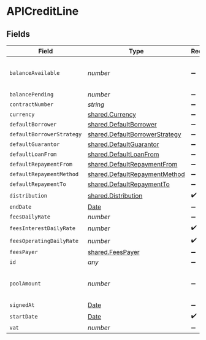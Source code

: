 # APICreditLine


## Fields

| Field                                                                                         | Type                                                                                          | Required                                                                                      | Description                                                                                   |
| --------------------------------------------------------------------------------------------- | --------------------------------------------------------------------------------------------- | --------------------------------------------------------------------------------------------- | --------------------------------------------------------------------------------------------- |
| `balanceAvailable`                                                                            | *number*                                                                                      | :heavy_minus_sign:                                                                            | Remaining amount that can be loaned.                                                          |
| `balancePending`                                                                              | *number*                                                                                      | :heavy_minus_sign:                                                                            | N/A                                                                                           |
| `contractNumber`                                                                              | *string*                                                                                      | :heavy_minus_sign:                                                                            | N/A                                                                                           |
| `currency`                                                                                    | [shared.Currency](../../../sdk/models/shared/currency.md)                                     | :heavy_minus_sign:                                                                            | N/A                                                                                           |
| `defaultBorrower`                                                                             | [shared.DefaultBorrower](../../../sdk/models/shared/defaultborrower.md)                       | :heavy_minus_sign:                                                                            | N/A                                                                                           |
| `defaultBorrowerStrategy`                                                                     | [shared.DefaultBorrowerStrategy](../../../sdk/models/shared/defaultborrowerstrategy.md)       | :heavy_minus_sign:                                                                            | N/A                                                                                           |
| `defaultGuarantor`                                                                            | [shared.DefaultGuarantor](../../../sdk/models/shared/defaultguarantor.md)                     | :heavy_minus_sign:                                                                            | N/A                                                                                           |
| `defaultLoanFrom`                                                                             | [shared.DefaultLoanFrom](../../../sdk/models/shared/defaultloanfrom.md)                       | :heavy_minus_sign:                                                                            | N/A                                                                                           |
| `defaultRepaymentFrom`                                                                        | [shared.DefaultRepaymentFrom](../../../sdk/models/shared/defaultrepaymentfrom.md)             | :heavy_minus_sign:                                                                            | N/A                                                                                           |
| `defaultRepaymentMethod`                                                                      | [shared.DefaultRepaymentMethod](../../../sdk/models/shared/defaultrepaymentmethod.md)         | :heavy_minus_sign:                                                                            | N/A                                                                                           |
| `defaultRepaymentTo`                                                                          | [shared.DefaultRepaymentTo](../../../sdk/models/shared/defaultrepaymentto.md)                 | :heavy_minus_sign:                                                                            | N/A                                                                                           |
| `distribution`                                                                                | [shared.Distribution](../../../sdk/models/shared/distribution.md)                             | :heavy_check_mark:                                                                            | N/A                                                                                           |
| `endDate`                                                                                     | [Date](https://developer.mozilla.org/en-US/docs/Web/JavaScript/Reference/Global_Objects/Date) | :heavy_minus_sign:                                                                            | N/A                                                                                           |
| `feesDailyRate`                                                                               | *number*                                                                                      | :heavy_minus_sign:                                                                            | N/A                                                                                           |
| `feesInterestDailyRate`                                                                       | *number*                                                                                      | :heavy_check_mark:                                                                            | N/A                                                                                           |
| `feesOperatingDailyRate`                                                                      | *number*                                                                                      | :heavy_check_mark:                                                                            | N/A                                                                                           |
| `feesPayer`                                                                                   | [shared.FeesPayer](../../../sdk/models/shared/feespayer.md)                                   | :heavy_minus_sign:                                                                            | N/A                                                                                           |
| `id`                                                                                          | *any*                                                                                         | :heavy_minus_sign:                                                                            | N/A                                                                                           |
| `poolAmount`                                                                                  | *number*                                                                                      | :heavy_minus_sign:                                                                            | Maximum amount that can be loaned.                                                            |
| `signedAt`                                                                                    | [Date](https://developer.mozilla.org/en-US/docs/Web/JavaScript/Reference/Global_Objects/Date) | :heavy_minus_sign:                                                                            | N/A                                                                                           |
| `startDate`                                                                                   | [Date](https://developer.mozilla.org/en-US/docs/Web/JavaScript/Reference/Global_Objects/Date) | :heavy_check_mark:                                                                            | N/A                                                                                           |
| `vat`                                                                                         | *number*                                                                                      | :heavy_minus_sign:                                                                            | N/A                                                                                           |